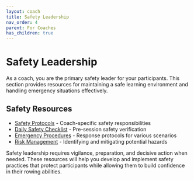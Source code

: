 ```yaml
---
layout: coach
title: Safety Leadership
nav_order: 4
parent: For Coaches
has_children: true
---
```


# Safety Leadership

As a coach, you are the primary safety leader for your participants. This section provides resources for maintaining a safe learning environment and handling emergency situations effectively.

## Safety Resources

- [Safety Protocols](safety-protocols.md) - Coach-specific safety responsibilities
- [Daily Safety Checklist](daily-safety-checklist.md) - Pre-session safety verification
- [Emergency Procedures](emergency-procedures.md) - Response protocols for various scenarios
- [Risk Management](risk-management.md) - Identifying and mitigating potential hazards

Safety leadership requires vigilance, preparation, and decisive action when needed. These resources will help you develop and implement safety practices that protect participants while allowing them to build confidence in their rowing abilities.

